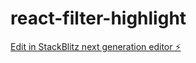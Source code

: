 # react-filter-highlight

[Edit in StackBlitz next generation editor ⚡️](https://stackblitz.com/~/github.com/kedarshiv/react-filter-highlight)